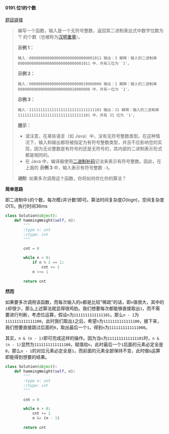 #### 0191.位1的个数


[题目链接](https://leetcode-cn.com/problems/number-of-1-bits/)


> 编写一个函数，输入是一个无符号整数，返回其二进制表达式中数字位数为 ‘1’ 的个数（也被称为[汉明重量](https://baike.baidu.com/item/%E6%B1%89%E6%98%8E%E9%87%8D%E9%87%8F)）。
>
>  
>
> **示例 1：**
>
> `
> 输入：00000000000000000000000000001011
> 输出：3
> 解释：输入的二进制串 00000000000000000000000000001011 中，共有三位为 '1'。
> `
>
> **示例 2：**
>
> `
> 输入：00000000000000000000000010000000
> 输出：1
> 解释：输入的二进制串 00000000000000000000000010000000 中，共有一位为 '1'。
> `
>
> **示例 3：**
>
> `
> 输入：11111111111111111111111111111101
> 输出：31
> 解释：输入的二进制串 11111111111111111111111111111101 中，共有 31 位为 '1'。
> `
>
>  
>
> **提示：**
>
> - 请注意，在某些语言（如 Java）中，没有无符号整数类型。在这种情况下，输入和输出都将被指定为有符号整数类型，并且不应影响您的实现，因为无论整数是有符号的还是无符号的，其内部的二进制表示形式都是相同的。
> - 在 Java 中，编译器使用[二进制补码](https://baike.baidu.com/item/%E4%BA%8C%E8%BF%9B%E5%88%B6%E8%A1%A5%E7%A0%81/5295284)记法来表示有符号整数。因此，在上面的 **示例 3** 中，输入表示有符号整数 `-3`。
>
>  
>
> **进阶**:
> 如果多次调用这个函数，你将如何优化你的算法？

**简单思路**

即二进制中`1`的个数，每次模`2`并计数1即可。算法时间复杂度$O(logn)$，空间复杂度$O(1)$。执行时间36ms

```python
class Solution(object):
    def hammingWeight(self, n):
        """
        :type n: int
        :rtype: int
        """
        
        cnt = 0

        while n > 0:
            if n % 2 == 1:
                cnt += 1
            n >>= 1
        
        return cnt
```

**然而**

如果要多次调用该函数，而每次输入的`n`都是比较"稀疏"的话，即`n`值很大，其中的`1`却很少，那么上述算法就显得很鸡肋。我们想要每次都能够直接取出`1`，而不需要进行判断，考虑位运算，假设`n`为`1111111111111101`，那么`n - 1`为`1111111111111100`，此时我们取出`1`之后，希望`n`为`1111111111111100`，接下来，我们想要直接跳过后面的`0`，取出最后一个`1`，得到`n`为`1111111111111000`。

其实，`n & (n - 1)`即可完成这样的操作。因为当`n`为`1111111111111101`时，`n & (n - 1)`显然为`1111111111111100`，赋值给`n`，此时最后一个`1`后面的元素必定全是`0`，那么`n - 1`的对应元素必定全是`1`，而前面的元素全部保持不变，此时做`&`运算即能得到想要的结果。

```python
class Solution(object):
    def hammingWeight(self, n):
        """
        :type n: int
        :rtype: int
        """
        
        cnt = 0

        while n > 0:
            cnt += 1
            n &= (n - 1)
        
        return cnt
```

